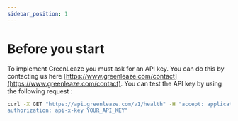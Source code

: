 ```yaml
---
sidebar_position: 1
---
```


# Before you start

To implement GreenLeaze you must ask for an API key. You can do this by contacting us here [https://www.greenleaze.com/contact](https://www.greenleaze.com/contact).
You can test the API key by using the following request :

```bash
curl -X GET "https://api.greenleaze.com/v1/health" -H "accept: application/json
authorization: api-x-key YOUR_API_KEY"
```
